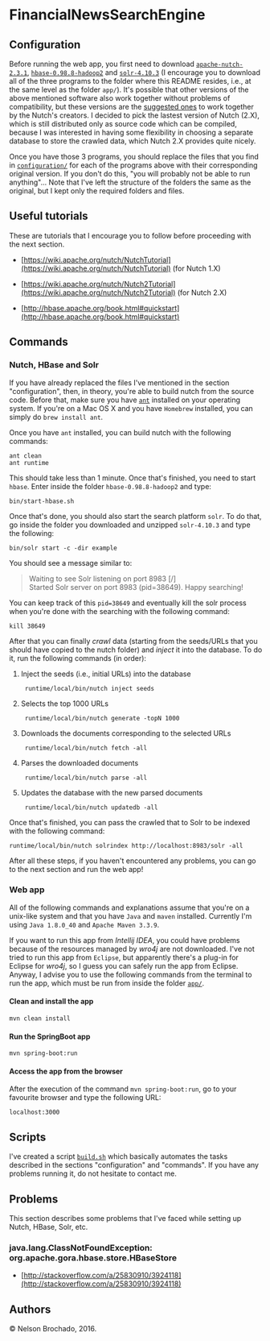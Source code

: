 # FinancialNewsSearchEngine

## Configuration

Before running the web app, you first need to download [`apache-nutch-2.3.1`](http://www.apache.org/dyn/closer.lua/nutch/2.3.1/apache-nutch-2.3.1-src.tar.gz), [`hbase-0.98.8-hadoop2`](https://archive.apache.org/dist/hbase/hbase-0.98.8/) and [`solr-4.10.3`](http://archive.apache.org/dist/lucene/solr/4.10.3/) (I encourage you to download all of the three programs to the folder where this README resides, i.e., at the same level as the folder `app/`).  It's possible that other versions of the above mentioned software also work together without problems of compatibility, but these versions are the [suggested ones](https://nutch.apache.org/#21-january-2016-nutch-231-release) to work together by the Nutch's creators. I decided to pick the lastest version of Nutch (2.X), which is still distributed only as source code which can be compiled, because I was interested in having some flexibility in choosing a separate database to store the crawled data, which Nutch 2.X provides quite nicely.

Once you have those 3 programs, you should replace the files that you find in [`configuration/`](configuration) for each of the programs above with their corresponding original version. If you don't do this, "you will probably not be able to run anything"... Note that I've left the structure of the folders the same as the original, but I kept only the required folders and files.

## Useful tutorials

These are tutorials that I encourage you to follow before proceeding with the next section.


- [https://wiki.apache.org/nutch/NutchTutorial](https://wiki.apache.org/nutch/NutchTutorial) (for Nutch 1.X)


- [https://wiki.apache.org/nutch/Nutch2Tutorial](https://wiki.apache.org/nutch/Nutch2Tutorial) (for Nutch 2.X)

- [http://hbase.apache.org/book.html#quickstart](http://hbase.apache.org/book.html#quickstart)


## Commands

### Nutch, HBase and Solr 

If you have already replaced the files I've mentioned in the section "configuration", then, in theory, you're able to build nutch from the source code. Before that, make sure you have [`ant`](http://ant.apache.org/) installed on your operating system. If you're on a Mac OS X and you have `Homebrew` installed, you can simply do `brew install ant`.

Once you have `ant` installed, you can build nutch with the following commands:

    ant clean
    ant runtime
    
This should take less than 1 minute. Once that's finished, you need to start `hbase`. Enter inside the folder `hbase-0.98.8-hadoop2` and type:

    bin/start-hbase.sh

Once that's done, you should also start the search platform `solr`. To do that, go inside the folder you downloaded and unzipped `solr-4.10.3` and type the following:

    bin/solr start -c -dir example
    
You should see a message similar to:

>Waiting to see Solr listening on port 8983 [/]  
Started Solr server on port 8983 (pid=38649). Happy searching!

You can keep track of this `pid=38649` and eventually kill the solr process when you're done with the searching with the following command:

    kill 38649

After that you can finally _crawl_ data (starting from the seeds/URLs that you should have copied to the nutch folder) and _inject_ it into the database. To do it, run the following commands (in order):

1. Inject the seeds (i.e., initial URLs) into the database

        runtime/local/bin/nutch inject seeds


2. Selects the top 1000 URLs

        runtime/local/bin/nutch generate -topN 1000

3. Downloads the documents corresponding to the selected URLs

        runtime/local/bin/nutch fetch -all


4. Parses the downloaded documents

        runtime/local/bin/nutch parse -all

5. Updates the database with the new parsed documents

        runtime/local/bin/nutch updatedb -all


Once that's finished, you can pass the crawled that to Solr to be indexed with the following command:

    runtime/local/bin/nutch solrindex http://localhost:8983/solr -all

After all these steps, if you haven't encountered any problems, you can go to the next section and run the web app!


### Web app

All of the following commands and explanations assume that you're on a unix-like system and that you have `Java` and `maven` installed. Currently I'm using `Java 1.8.0_40` and `Apache Maven 3.3.9`.

If you want to run this app from _Intellij IDEA_, you could have problems because of the resources managed by _wro4j_ are not downloaded.  I've not tried to run this app from `Eclipse`, but apparently there's a plug-in for Eclipse for _wro4j_, so I guess you can safely run the app from Eclipse. Anyway, I advise you to use the following commands from the terminal to run the app, which must be run from inside the folder [`app/`](./app/).

#### Clean and install the app

    mvn clean install
    
    
#### Run the SpringBoot app

    mvn spring-boot:run
    
#### Access the app from the browser

After the execution of the command `mvn spring-boot:run`, go to your favourite browser and type the following URL:

    localhost:3000
        
## Scripts

I've created a script [`build.sh`](./build) which basically automates the tasks described in the sections "configuration" and "commands". If you have any problems running it, do not hesitate to contact me.
        
## Problems

This section describes some problems that I've faced while setting up Nutch, HBase, Solr, etc.


### java.lang.ClassNotFoundException: org.apache.gora.hbase.store.HBaseStore
    
 - [http://stackoverflow.com/a/25830910/3924118](http://stackoverflow.com/a/25830910/3924118)
    
## Authors

&copy; Nelson Brochado, 2016.
    
